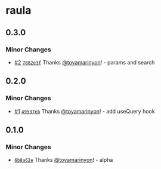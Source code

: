 # raula

## 0.3.0

### Minor Changes

- [#2](https://github.com/toyamarinyon/raula/pull/2) [`7882e3f`](https://github.com/toyamarinyon/raula/commit/7882e3fe1c5424c8dc2f52496bc807ea195b280c) Thanks [@toyamarinyon](https://github.com/toyamarinyon)! - params and search

## 0.2.0

### Minor Changes

- [#1](https://github.com/toyamarinyon/raula/pull/1) [`49537eb`](https://github.com/toyamarinyon/raula/commit/49537eb938fdb84cc0100afa16b8dc03a11375b2) Thanks [@toyamarinyon](https://github.com/toyamarinyon)! - add useQuery hook

## 0.1.0

### Minor Changes

- [`6b8a62e`](https://github.com/toyamarinyon/raula/commit/6b8a62edf52a632acff757a5f14ef4276694cf77) Thanks [@toyamarinyon](https://github.com/toyamarinyon)! - alpha

